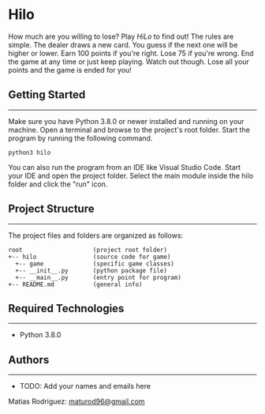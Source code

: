 # Hilo

How much are you willing to lose? Play <i>HiLo</i> to find out! The rules are
simple. The dealer draws a new card. You guess if the next one will be higher or
lower. Earn 100 points if you're right. Lose 75 if you're wrong. End the game at
any time or just keep playing. Watch out though. Lose all your points and the
game is ended for you!

## Getting Started

---

Make sure you have Python 3.8.0 or newer installed and running on your machine.
Open a terminal and browse to the project's root folder. Start the program by
running the following command.

```
python3 hilo
```

You can also run the program from an IDE like Visual Studio Code. Start your IDE
and open the project folder. Select the main module inside the hilo folder and
click the "run" icon.

## Project Structure

---

The project files and folders are organized as follows:

```
root                    (project root folder)
+-- hilo                (source code for game)
  +-- game              (specific game classes)
  +-- __init__.py       (python package file)
  +-- __main__.py       (entry point for program)
+-- README.md           (general info)
```

## Required Technologies

---

- Python 3.8.0

## Authors

---

- TODO: Add your names and emails here

Matias Rodriguez: maturod96@gmail.com
